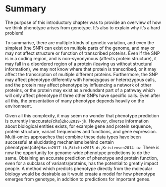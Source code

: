# Summary
[//]: # (TODO: Rewrite this section so that it is just a summary of the different sources of error AND a summary of the different excitingt types of data. BUT NOT downbeat/dramatic e.g. no wonder it doesn't work.)
[//]: # (TODO: Citations in summary section)
[//]: # (TODO: Decide how to spell multiomics)

The purpose of this introductory chapter was to provide an overview of how we think phenotype arises from genotype. 
It’s also to explain why it’s a hard problem! 

To summarise, there are multiple kinds of genetic variation, and even the simplest (the SNP) can exist on multiple parts of the genome, and may or may not affect structure or function of transcribed proteins. Even if the SNP is in a coding region, and is non-synonymous (affects protein structure), it may fall in a disordered region of a protein (leaving us without structural information), we may not know where that protein is transcribed, or it may affect the transcription of multiple different proteins. Furthermore, the SNP may affect phenotype differently with homozygous or heterozygous calls, and the protein may affect phenotype by influencing a network of other proteins, or the protein may exist as a redundant part of a pathway which will only affect phenotype if three other SNPs have specific calls. Even after all this, the presentation of many phenotype depends heavily on the environment.

Given all this complexity, it may seem no wonder that phenotype prediction is currently inaccurate{cite}`Zhou2019-jk`. However, diverse information about biological entities exists, for example gene and protein sequence, protein structure, variant frequencies and functions, and gene expression. Multi-omics approaches that combine these data types have been successful at elucidating mechanisms behind certain phenotypes{cite}`Hasin2017-tk,Ritchie2015-ds,Kristensen2014-iw`. There is now the opportunity for genome-wide phenotype predictions to do the same. Obtaining an accurate prediction of phenotype and protein function, even for a subclass of variants/proteins, has the potential to greatly impact people. A method which predicts phenotype directly from the molecular biology would be desirable as it would create a model for how phenotype emerges from genotype, in addition to predictions for important genes.
